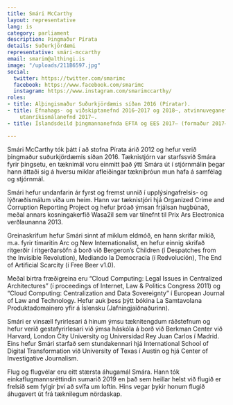 ```yaml
---
title: Smári McCarthy
layout: representative
lang: is
category: parliament
description: Þingmaður Pírata
details: Suðurkjördæmi
representative: smári-mccarthy
email: smarim@althingi.is
image: "/uploads/211B6597.jpg"
social:
  twitter: https://twitter.com/smarimc
  facebook: https://www.facebook.com/smarimc
  instagram: https://www.instagram.com/smarimccarthy/
roles:
- title: Alþingismaður Suðurkjördæmis síðan 2016 (Píratar).
- title: Efnahags- og viðskiptanefnd 2016–2017 og 2018–, atvinnuveganefnd 2017–2018,
    utanríkismálanefnd 2017–.
- title: Íslandsdeild þingmannanefnda EFTA og EES 2017– (formaður 2017–).

---
```

Smári McCarthy tók þátt í að stofna Pírata árið 2012 og hefur verið þingmaður suðurkjördæmis síðan 2016. Tæknistjórn var starfssvið Smára fyrir  þingsetu, en tæknimál voru einmitt það ýtti Smára út í stjórnmálin þegar hann áttaði sig á hversu miklar afleiðingar tækniþróun mun hafa á samfélag og stjórnmál.

Smári hefur undanfarin ár fyrst og fremst unnið í upplýsingafrelsis- og lýðræðismálum víða um heim. Hann var tæknistjóri hjá Organized Crime and Corruption Reporting Project og hefur þróað ýmsan frjálsan hugbúnað, meðal annars kosningakerfið Wasa2il sem var tilnefnt til Prix Ars Electronica verðlaunanna 2013.

Greinaskrifum hefur Smári sinnt af miklum eldmóð, en hann skrifar mikið, m.a. fyrir tímaritin Arc og New Internationalist, en hefur einnig skrifað ritgerðir í ritgerðarsöfn á borð við Bergeron’s Children (í Despatches from the Invisible Revolution), Mediando la Democracía (í Redvolución), The End of Artificial Scarcity (í Free Beer v1.0).

Meðal birtra fræðigreina eru “Cloud Computing: Legal Issues in Centralized Architectures” (í proceedings of Internet, Law & Politics Congress 2011) og “Cloud Computing: Centralization and Data Sovereignty” í European Journal of Law and Technology. Hefur auk þess þýtt bókina La Samtavolana Produktadomainero yfir á Íslensku (Jafningjaiðnaðurinn).

Smári er vinsæll fyrirlesari á hinum ýmsu tæknitengdum ráðstefnum og hefur verið gestafyrirlesari við ýmsa háskóla á borð við Berkman Center við Harvard, London City University og Universidad Rey Juan Carlos í Madrid. Eins hefur Smári starfað sem stundakennari hjá International School of Digital Transformation við University of Texas í Austin og hjá Center of Investigative Journalism.

Flug og flugvélar eru eitt stærsta áhugamál Smára. Hann tók einkaflugmannsréttindin sumarið 2019 en það sem heillar helst við flugið er frelsið sem fylg­ir því að svífa um loft­in. Hins veg­ar þykir honum flugið áhuga­vert út frá tækni­leg­um nör­da­skap.